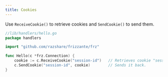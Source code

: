 ```yaml
---
title: Cookies
---
```


Use `ReceiveCookie()` to retrieve cookies and `SendCookie()` to send them.

```go
//lib/handlers/hello.go
package handlers

import "github.com/razshare/frizzante/frz"

func Hello(c *frz.Connection) {
    cookie := c.ReceiveCookie("session-id")   // Retrieves cookie "session-id".
    c.SendCookie("session-id", cookie)        // Sends it back.
}
```